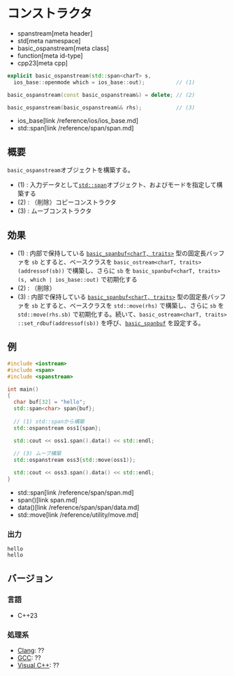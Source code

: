 # コンストラクタ
* spanstream[meta header]
* std[meta namespace]
* basic_ospanstream[meta class]
* function[meta id-type]
* cpp23[meta cpp]

```cpp
explicit basic_ospanstream(std::span<charT> s,
  ios_base::openmode which = ios_base::out);          // (1)

basic_ospanstream(const basic_ospanstream&) = delete; // (2)

basic_ospanstream(basic_ospanstream&& rhs);           // (3)
```
* ios_base[link /reference/ios/ios_base.md]
* std::span[link /reference/span/span.md]

## 概要
`basic_ospanstream`オブジェクトを構築する。

- (1) : 入力データとして[`std::span`](/reference/span/span.md)オブジェクト、およびモードを指定して構築する
- (2) : （削除）コピーコンストラクタ
- (3) : ムーブコンストラクタ

## 効果
- (1) : 内部で保持している [`basic_spanbuf<charT, traits>`](/reference/spanstream/basic_spanbuf.md) 型の固定長バッファを `sb` とすると、ベースクラスを `basic_ostream<charT, traits>(addressof(sb))` で構築し、さらに `sb` を `basic_spanbuf<charT, traits>(s, which | ios_base​::​out)` で初期化する
- (2) : （削除）
- (3) : 内部で保持している [`basic_spanbuf<charT, traits>`](/reference/spanstream/basic_spanbuf.md) 型の固定長バッファを `sb` とすると、ベースクラスを `std​::​move(rhs)` で構築し、さらに `sb` を `std​::​move(rhs.sb)` で初期化する。続いて、`basic_ostream<charT, traits>​::​set_rdbuf(addressof(sb))` を呼び、[`basic_spanbuf`](/reference/spanstream/basic_spanbuf.md) を設定する。


## 例
```cpp example
#include <iostream>
#include <span>
#include <spanstream>

int main()
{
  char buf[32] = "hello";
  std::span<char> span{buf};
  
  // (1) std::spanから構築
  std::ospanstream oss1{span};

  std::cout << oss1.span().data() << std::endl;
  
  // (3) ムーブ構築
  std::ospanstream oss3{std::move(oss1)};

  std::cout << oss3.span().data() << std::endl;
}
```
* std::span<char>[link /reference/span/span.md]
* span()[link span.md]
* data()[link /reference/span/span/data.md]
* std::move[link /reference/utility/move.md]

### 出力
```
hello
hello
```


## バージョン
### 言語
- C++23

### 処理系
- [Clang](/implementation.md#clang): ??
- [GCC](/implementation.md#gcc): ??
- [Visual C++](/implementation.md#visual_cpp): ??
